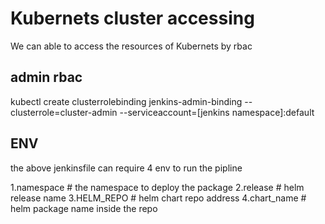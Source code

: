 # Kubernets cluster accessing

We can able to access the resources of Kubernets by rbac 

## admin rbac

kubectl create clusterrolebinding jenkins-admin-binding --clusterrole=cluster-admin --serviceaccount=[jenkins namespace]:default

## ENV

the above jenkinsfile can require 4 env to run the pipline

  1.namespace   # the namespace to deploy the package
  2.release     # helm release name
  3.HELM_REPO   # helm chart repo address
  4.chart_name  # helm package name inside the repo
